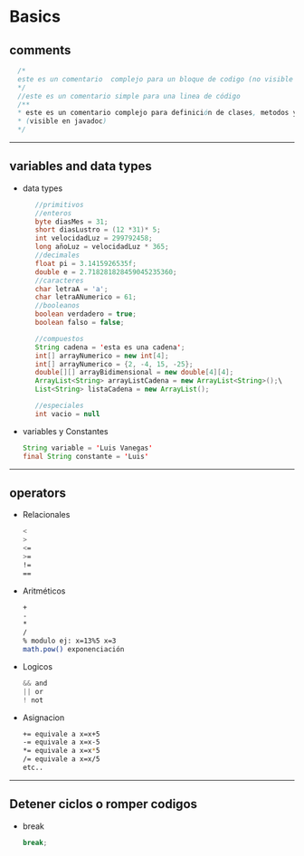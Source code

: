 # Basics

## comments

   ```JAVA
     /*
     este es un comentario  complejo para un bloque de codigo (no visible en javadoc) 
     */
     //este es un comentario simple para una linea de código
     /**
     * este es un comentario complejo para definición de clases, metodos y atributos 
     * (visible en javadoc)
     */
   ```

---

## variables and data types

- data types

     ```JAVA
        //primitivos
        //enteros
        byte diasMes = 31;
        short diasLustro = (12 *31)* 5;
        int velocidadLuz = 299792458;
        long añoLuz = velocidadLuz * 365;
        //decimales
        float pi = 3.1415926535f;
        double e = 2.718281828459045235360;
        //caracteres
        char letraA = 'a';
        char letraANumerico = 61;
        //booleanos
        boolean verdadero = true;
        boolean falso = false;

        //compuestos
        String cadena = 'esta es una cadena';
        int[] arrayNumerico = new int[4];
        int[] arrayNumerico = {2, -4, 15, -25};
        double[][] arrayBidimensional = new double[4][4];
        ArrayList<String> arrayListCadena = new ArrayList<String>();\
        List<String> listaCadena = new ArrayList();

        //especiales
        int vacio = null
     ```

- variables y Constantes

    ```JAVA
    String variable = 'Luis Vanegas'
    final String constante = 'Luis'
    ```

---

## operators

- Relacionales

     ```BASH
     <
     >
     <=
     >=
     !=
     ==
     ```

- Aritméticos

     ```BASH
     +
     -
     *
     /
     % modulo ej: x=13%5 x=3
     math.pow() exponenciación
     ```

- Logicos

     ```JAVA
     && and
     || or
     ! not
     ```

- Asignacion

     ```BASH
     += equivale a x=x+5
     -= equivale a x=x-5
     *= equivale a x=x*5
     /= equivale a x=x/5
     etc..
     ```

---

## Detener ciclos o romper codigos

- break

    ```JAVA
    break;
    ```
